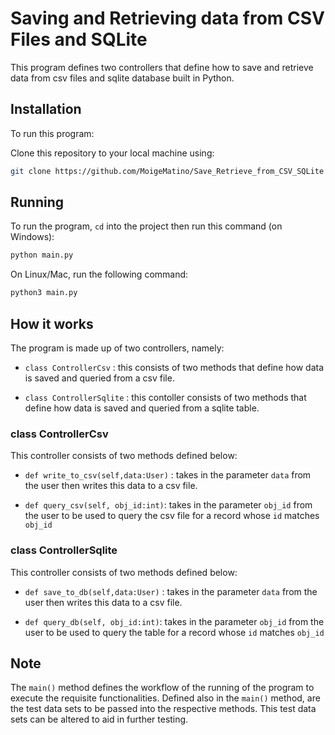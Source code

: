 # Saving and Retrieving data from CSV Files and SQLite

This program defines two controllers that define how to save and retrieve data from csv files and sqlite database built in Python.

## Installation

To run this program:

Clone this repository to your local machine using:

```sh
git clone https://github.com/MoigeMatino/Save_Retrieve_from_CSV_SQLite
```

## Running

To run the program, `cd` into the project then run this command (on Windows):

```sh
python main.py 
```

On Linux/Mac, run the following command:

```sh
python3 main.py 
```

## How it works

The program is made up of two controllers, namely:

- `class ControllerCsv` : this consists of two methods that define how data is saved and queried from a csv file.

- `class ControllerSqlite` : this contoller consists of two methods that define how data is saved and queried from a sqlite table.

### class ControllerCsv 

This controller consists of two methods defined below:

- `def write_to_csv(self,data:User)` : takes in the parameter `data` from the user then writes this data to a csv file.

- `def query_csv(self, obj_id:int)`: takes in the parameter `obj_id` from the user to be used to query the csv file for a record whose `id` matches  `obj_id`

### class ControllerSqlite

This controller consists of two methods defined below:

- `def save_to_db(self,data:User)` : takes in the parameter `data` from the user then writes this data to a csv file.

- `def query_db(self, obj_id:int)`: takes in the parameter `obj_id` from the user to be used to query the table for a record whose `id` matches  `obj_id`

## Note

The `main()` method defines the workflow of the running of the  program to execute the requisite functionalities. Defined also in the `main()` method, are the test data sets to be passed into the respective methods. This test data sets can be altered to aid in further testing.


